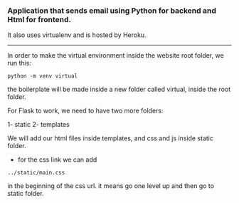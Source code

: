 ### Application that sends email using Python for backend and Html for frontend.

It also uses virtualenv and is hosted by Heroku.

---
In order to make the virtual environment inside the website root folder, we run this:
```
python -m venv virtual
```

the boilerplate will be made inside a new folder called virtual, inside the root folder.

For Flask to work, we need to have two more folders:

1- static
2- templates

We will add our html files inside templates, and css and js inside static folder.

- for the css link we can add 
```
../static/main.css
```
 in the beginning of the css url. it means go one level up and then go to static folder.
 
 